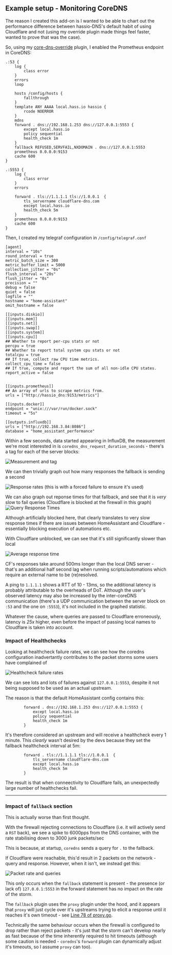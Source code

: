 ## Example setup - Monitoring CoreDNS


The reason I created this add-on is I wanted to be able to chart out the performance difference between hassio-DNS's default habit of using Cloudflare and not (using my override plugin made things feel faster, wanted to prove that was the case).

So, using my [core-dns-override](https://github.com/bentasker/HomeAssistantAddons/tree/master/core-dns-override) plugin, I enabled the Prometheus endpoint in CoreDNS:

    .:53 {
        log {
            class error
        }
        errors
        loop

        hosts /config/hosts {
            fallthrough
        }
        template ANY AAAA local.hass.io hassio {
            rcode NOERROR
        }
        mdns
        forward . dns://192.168.1.253 dns://127.0.0.1:5553 {
            except local.hass.io
            policy sequential
            health_check 1m
        }
        fallback REFUSED,SERVFAIL,NXDOMAIN . dns://127.0.0.1:5553
        prometheus 0.0.0.0:9153
        cache 600
    }

    .:5553 {
        log {
            class error
        }
        errors

        forward . tls://1.1.1.1 tls://1.0.0.1  {
            tls_servername cloudflare-dns.com
            except local.hass.io
            health_check 5m
        }
        prometheus 0.0.0.0:9153
        cache 600
    }
    
Then, I created my telegraf configuration in `/config/telegraf.conf`

    [agent]
    interval = "10s"
    round_interval = true
    metric_batch_size = 300
    metric_buffer_limit = 5000
    collection_jitter = "0s"
    flush_interval = "20s"
    flush_jitter = "0s"
    precision = ""
    debug = false
    quiet = false
    logfile = ""
    hostname = "home-assistant"
    omit_hostname = false

    [[inputs.diskio]]
    [[inputs.mem]]
    [[inputs.net]]
    [[inputs.swap]]
    [[inputs.system]]
    [[inputs.cpu]]
    ## Whether to report per-cpu stats or not
    percpu = true
    ## Whether to report total system cpu stats or not
    totalcpu = true
    ## If true, collect raw CPU time metrics.
    collect_cpu_time = false
    ## If true, compute and report the sum of all non-idle CPU states.
    report_active = false

    
    [[inputs.prometheus]]
    ## An array of urls to scrape metrics from.
    urls = ["http://hassio_dns:9153/metrics"]  

    [[inputs.docker]]
    endpoint = "unix:///var/run/docker.sock"
    timeout = "5s"
        
    [[outputs.influxdb]]
    urls = ["http://192.168.3.84:8086"]
    database = "home_assistant_performance"

Within a few seconds, data started appearing in InfluxDB, the measurement we're most interested in is `coredns_dns_request_duration_seconds` - there's a tag for each of the server blocks:

![Measurement and tag](imgs/Screenshot_20211106_124408.png)

We can then trivially graph out how many responses the fallback is sending a second

![Response rates](imgs/Screenshot_20211106_124841.png)
(this is with a forced failure to ensure it's used)

We can also graph out reponse times for that fallback, and see that it is *very* slow to fail queries (Cloudflare is blocked at the firewall in this graph)
![Query Response Times](imgs/Screenshot_20211106_125449.png)

Although artificially blocked here, that clearly translates to very slow response times if there are issues between HomeAssistant and Cloudflare - essentially blocking execution of automations etc.

With Cloudflare unblocked, we can see that it's still significantly slower than local

![Average response time](imgs/Screenshot_20211106_145548.png)

CF's responses take around 500ms longer than the local DNS server - that's an additional half second lag when running scripts/automations which require an external name to be (re)resolved.

A ping to `1.1.1.1` shows a RTT of 10 - 13ms, so the additional latency is probably attributable to the overheads of DoT. Although the user's observed latency may also be increased by the inter-coreDNS communication (there's a UDP communication between the server block on `:53` and the one on `:5553`), it's not included in the graphed statistic.

Whatever the cause, where queries are passed to Cloudflare erroneously, latency is *25x* higher, even before the impact of passing local names to Cloudflare is taken into account.

### Impact of Healthchecks

Looking at healthcheck failure rates, we can see how the coredns configuration inadvertantly contributes to the packet storms some users have complained of

![Healthcheck failure rates](imgs/Screenshot_20211106_150804.png)

We can see lots and lots of failures against `127.0.0.1:5553`, despite it not being supposed to be used as an actual upstream.

The reason is that the default HomeAssistant config contains this:

```
        forward . dns://192.168.1.253 dns://127.0.0.1:5553 {
            except local.hass.io
            policy sequential
            health_check 1m
        }
```

It's therefore considered an upstream and will receive a healthcheck every 1 minute. This _clearly_ wasn't desired by the devs because they set the fallback healthcheck interval at 5m:

```
        forward . tls://1.1.1.1 tls://1.0.0.1  {
            tls_servername cloudflare-dns.com
            except local.hass.io
            health_check 5m
        }
```

The result is that when conneectivity to Cloudflare fails, an unexpectedly large number of healthchecks fail.

----

### Impact of `fallback` section

This is actually worse than first thought.

With the firewall rejecting connections to Cloudflare (i.e. it will actively send a `RST` back), we see a spike to 6000pps from the DNS container, with the rate stabilising down to 3000 junk packets/sec

This is because, at startup, `coredns` sends a query for `.` to the fallback.

If Cloudflare were reachable, this'd result in 2 packets on the network - query and response. However, when it isn't, we instead get this:

![Packet rate and queries](imgs/Screenshot_20211108_195511.png)

This only occurs when the `fallback` statement is present - the presence (or lack of) `127.0.0.1:5553` in the forward statement has no impact on the rate of the storm.

The `fallback` plugin uses the `proxy` plugin under the hood, and it appears that `proxy` will just cycle over it's upstreams trying to elicit a response until it reaches it's own timeout - see [Line 78 of proxy.go](https://github.com/coredns/proxy/blob/master/proxy.go#L78).

Technically the same behaviour occurs when the firewall is configured to drop rather than reject packets - it's just that the storm can't develop nearly as fast because of the time inherently required to hit timeouts (although some caution is needed - `coredns`'s `forward` plugin can dynamically adjust it's timeouts, so I assume `proxy` can too).
